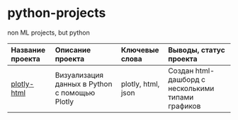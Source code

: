 # python-projects
non ML projects, but python


|Название проекта             |Описание проекта    |Ключевые слова| Выводы, статус проекта|
|:----------------------------|:------------------------------------------------------|:-------------|:-----------------|
|[plotly-html](https://github.com/Nataly-nb/python-projects/tree/main/plotly-html)   |Визуализация данных в Python с помощью Plotly|plotly, html, json  |Создан html-дашборд с несколькими типами графиков |

